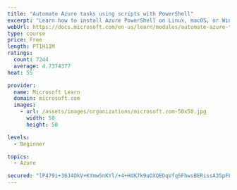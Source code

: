 ```yaml
---
title: "Automate Azure tasks using scripts with PowerShell"
excerpt: "Learn how to install Azure PowerShell on Linux, macOS, or Windows and then connect to Azure and manage your resources."
webUrl: https://docs.microsoft.com/en-us/learn/modules/automate-azure-tasks-with-powershell/
type: course
price: Free
length: PT1H11M
ratings:
  count: 7244
  average: 4.7374377
heat: 55

provider:
  name: Microsoft Learn
  domain: microsoft.com
  images:
    - url: /assets/images/organizations/microsoft.com-50x50.jpg
      width: 50
      height: 50

levels:
  - Beginner

topics:
  - Azure

secured: "lP479i+36J4OkV+KYmw5nKYl/+4+HdK7k9uOXQEDqVfqSFhwsBERissA35pFLsAZOc05OMnnkSISp3ZHXzAFw+aPkEUJKiNpMJAwhTMGII1W4Ukir1d670KDdYD/X9Dfk7xfVotvWGCtES1ReXyDyYishk3l94A6TqyPPqb9WJC1mhqVA8apTN7nEEMlQI0Eqk8J8eQuEo61Damyy7apsnT8f7aeut+109qlNHR9ZItX9QUD5ajOSBtlhd8SxbJPnaruqZjd4neD2R5sbStLqwiCkF7wRGuMOJqy0CTT7C/BpShYD/ccqFVXhIhMenBRwxTx+WZeGyQ1lYo1z+wewB2NRPvQ1Jm3q0lx3JvjN/C21RO4HdFfcsucSRgnUQldiGFJcvZ2EOVO58E86EyUjeniByMoIEqkNCX0ZvCp4PQ=;B+ipemzfFdRUTZbXbQnbPw=="
---
```


